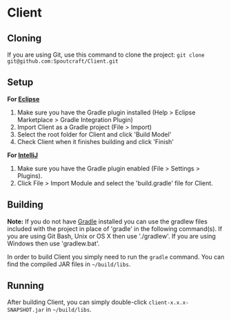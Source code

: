 Client
=============

## Cloning
If you are using Git, use this command to clone the project: `git clone git@github.com:Spoutcraft/Client.git`

## Setup
__For [Eclipse]__  
1. Make sure you have the Gradle plugin installed (Help > Eclipse Marketplace > Gradle Integration Plugin)
2. Import Client as a Gradle project (File > Import)
3. Select the root folder for Client and click 'Build Model'
4. Check Client when it finishes building and click 'Finish'

__For [IntelliJ]__  
1. Make sure you have the Gradle plugin enabled (File > Settings > Plugins).
2. Click File > Import Module and select the 'build.gradle' file for Client.

## Building
__Note:__ If you do not have [Gradle] installed you can use the gradlew files included with the project in place of 'gradle' in the following command(s). If you are using Git Bash, Unix or OS X then use './gradlew'. If you are using Windows then use 'gradlew.bat'.

In order to build Client you simply need to run the `gradle` command. You can find the compiled JAR files in `~/build/libs`.

## Running
After building Client, you can simply double-click `client-x.x.x-SNAPSHOT.jar` in `~/build/libs`.

[Gradle]: http://www.gradle.org/
[Eclipse]: http://www.eclipse.org/
[IntelliJ]: http://www.jetbrains.com/idea/